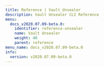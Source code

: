 ```yaml
---
title: Reference | Vault Unsealer
description: Vault Unsealer CLI Reference
menu:
  docs_v2020.07.09-beta.0:
    identifier: reference-unsealer
    name: Vault Unsealer
    weight: 40
    parent: reference
menu_name: docs_v2020.07.09-beta.0
info:
  version: v2020.07.09-beta.0
---
```


